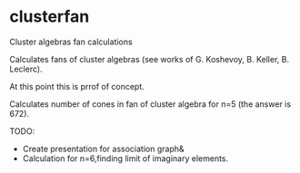 clusterfan
==========

Cluster algebras fan calculations

Calculates fans of cluster algebras (see works of G. Koshevoy, B. Keller, B. Leclerc).

At this point this is prrof of concept.

Calculates number of cones in fan of cluster algebra for n=5 (the answer is 672).

TODO:
- Create presentation for association graph&
- Calculation for n=6,finding limit of imaginary elements.
